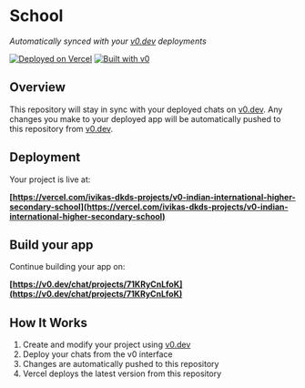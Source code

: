 # School

*Automatically synced with your [v0.dev](https://v0.dev) deployments*

[![Deployed on Vercel](https://img.shields.io/badge/Deployed%20on-Vercel-black?style=for-the-badge&logo=vercel)](https://vercel.com/ivikas-dkds-projects/v0-indian-international-higher-secondary-school)
[![Built with v0](https://img.shields.io/badge/Built%20with-v0.dev-black?style=for-the-badge)](https://v0.dev/chat/projects/71KRyCnLfoK)

## Overview

This repository will stay in sync with your deployed chats on [v0.dev](https://v0.dev).
Any changes you make to your deployed app will be automatically pushed to this repository from [v0.dev](https://v0.dev).

## Deployment

Your project is live at:

**[https://vercel.com/ivikas-dkds-projects/v0-indian-international-higher-secondary-school](https://vercel.com/ivikas-dkds-projects/v0-indian-international-higher-secondary-school)**

## Build your app

Continue building your app on:

**[https://v0.dev/chat/projects/71KRyCnLfoK](https://v0.dev/chat/projects/71KRyCnLfoK)**

## How It Works

1. Create and modify your project using [v0.dev](https://v0.dev)
2. Deploy your chats from the v0 interface
3. Changes are automatically pushed to this repository
4. Vercel deploys the latest version from this repository